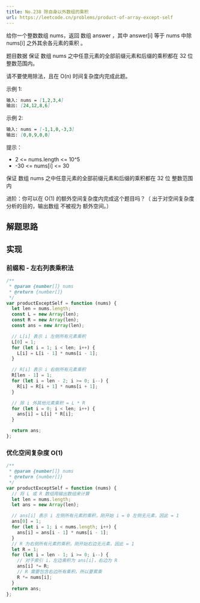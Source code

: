 ```yaml
---
title: No.238 除自身以外数组的乘积
url: https://leetcode.cn/problems/product-of-array-except-self
---
```


给你一个整数数组 nums，返回 数组 answer ，其中 answer\[i\] 等于 nums 中除 nums\[i\] 之外其余各元素的乘积 。

题目数据 保证 数组 nums 之中任意元素的全部前缀元素和后缀的乘积都在 32 位 整数范围内。

请不要使用除法，且在 O(n) 时间复杂度内完成此题。

示例 1:

```md
输入: nums = [1,2,3,4]
输出: [24,12,8,6]
```

示例 2:

```md
输入: nums = [-1,1,0,-3,3]
输出: [0,0,9,0,0]
```

提示：

- 2 <= nums.length <= 10^5
- -30 <= nums\[i\] <= 30

保证 数组 nums 之中任意元素的全部前缀元素和后缀的乘积都在 32 位 整数范围内

进阶：你可以在 O(1) 的额外空间复杂度内完成这个题目吗？（ 出于对空间复杂度分析的目的，输出数组 不被视为 额外空间。）

## 解题思路

## 实现

### 前缀和 - 左右列表乘积法

```js
/**
 * @param {number[]} nums
 * @return {number[]}
 */
var productExceptSelf = function (nums) {
  let len = nums.length;
  const L = new Array(len);
  const R = new Array(len);
  const ans = new Array(len);

  // L[i] 表示 i 左侧所有元素乘积
  L[0] = 1;
  for (let i = 1; i < len; i++) {
    L[i] = L[i - 1] * nums[i - 1];
  }

  // R[i] 表示 i 右侧所有元素乘积
  R[len - 1] = 1;
  for (let i = len - 2; i >= 0; i--) {
    R[i] = R[i + 1] * nums[i + 1];
  }

  // 除 i 外其他元素乘积 = L * R
  for (let i = 0; i < len; i++) {
    ans[i] = L[i] * R[i];
  }

  return ans;
};
```

### 优化空间复杂度 O(1)

```js
/**
 * @param {number[]} nums
 * @return {number[]}
 */
var productExceptSelf = function (nums) {
  // 将 L 或 R 数组用输出数组来计算
  let len = nums.length;
  let ans = new Array(len);

  // ans[i] 表示 i 左侧所有元素的乘积，刚开始 i = 0 左侧无元素，因此 = 1
  ans[0] = 1;
  for (let i = 1; i < nums.length; i++) {
    ans[i] = ans[i - 1] * nums[i - 1];
  }
  // R 为右侧所有元素的乘积，刚开始右边无元素，因此 = 1
  let R = 1;
  for (let i = len - 1; i >= 0; i--) {
    // 对于索引 i，左边乘积为 ans[i]，右边为 R
    ans[i] *= R;
    // R 需要包含右边所有乘积，所以要累乘
    R *= nums[i];
  }
  return ans;
};
```
